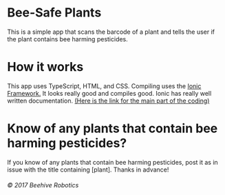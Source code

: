 # Bee-Safe Plants

This is a simple app that scans the barcode of a plant and tells the user if the plant contains bee harming pesticides. 

# How it works

This app uses TypeScript, HTML, and CSS. Compiling uses the [Ionic Framework.](http://ionicframework.com) It looks really good and compiles good. Ionic has really well written documentation. [(Here is the link for the main part of the coding)](https://github.com/cooler9711/Bee-Safe-Plants-App/blob/master/src/pages/home/home.ts)

# Know of any plants that contain bee harming pesticides?

If you know of any plants that contain bee harming pesticides, post it as in issue with the title containing [plant]. Thanks in advance!


###### © 2017 Beehive Robotics
